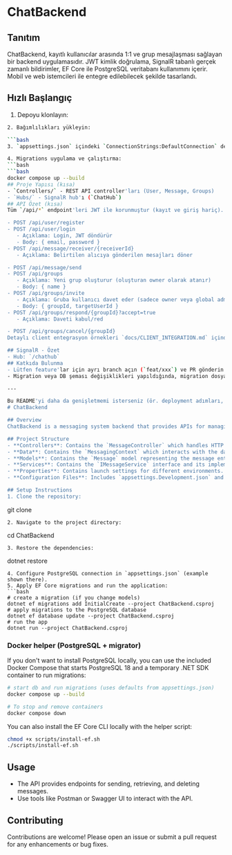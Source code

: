 # ChatBackend

## Tanıtım
ChatBackend, kayıtlı kullanıcılar arasında 1:1 ve grup mesajlaşması sağlayan bir backend uygulamasıdır. JWT kimlik doğrulama, SignalR tabanlı gerçek zamanlı bildirimler, EF Core ile PostgreSQL veritabanı kullanımını içerir. Mobil ve web istemcileri ile entegre edilebilecek şekilde tasarlandı.
## Hızlı Başlangıç
1. Depoyu klonlayın:

```bash
2. Bağımlılıkları yükleyin:

```bash
3. `appsettings.json` içindeki `ConnectionStrings:DefaultConnection` değerini Postgres bilgilerinize göre güncelleyin.

4. Migrations uygulama ve çalıştırma:
```bash
```bash
docker compose up --build
## Proje Yapısı (kısa)
- `Controllers/` - REST API controller'ları (User, Message, Groups)
- `Hubs/` - SignalR hub'ı (`ChatHub`)
## API Özet (kısa)
Tüm `/api/*` endpoint'leri JWT ile korunmuştur (kayıt ve giriş hariç).

- POST /api/user/register
- POST /api/user/login
   - Açıklama: Login, JWT döndürür
   - Body: { email, password }
- POST /api/message/receiver/{receiverId}
   - Açıklama: Belirtilen alıcıya gönderilen mesajları döner

- POST /api/message/send
- POST /api/groups
   - Açıklama: Yeni grup oluşturur (oluşturan owner olarak atanır)
   - Body: { name }
- POST /api/groups/invite
   - Açıklama: Gruba kullanıcı davet eder (sadece owner veya global admin)
   - Body: { groupId, targetUserId }
- POST /api/groups/respond/{groupId}?accept=true
   - Açıklama: Daveti kabul/red

- POST /api/groups/cancel/{groupId}
Detaylı client entegrasyon örnekleri `docs/CLIENT_INTEGRATION.md` içinde bulunmaktadır. Ayrıca `docs/openapi.yaml` ve Postman koleksiyonu `docs/postman_chatbackend_collection.json` mevcuttur.

## SignalR - Özet
- Hub: `/chathub`
## Katkıda Bulunma
- Lütfen feature'lar için ayrı branch açın (`feat/xxx`) ve PR gönderin.
- Migration veya DB şeması değişiklikleri yapıldığında, migration dosyalarını da eklemeyi unutmayın.

---

Bu README'yi daha da genişletmemi isterseniz (ör. deployment adımları, CI/CD, sample frontend repo linkleri), söyleyin; ekleyeyim.
# ChatBackend

## Overview
ChatBackend is a messaging system backend that provides APIs for managing messages between users. It is designed to work seamlessly with frontend and mobile applications.

## Project Structure
- **Controllers**: Contains the `MessageController` which handles HTTP requests related to messages.
- **Data**: Contains the `MessagingContext` which interacts with the database.
- **Models**: Contains the `Message` model representing the message entity.
- **Services**: Contains the `IMessageService` interface and its implementation `MessageService` for message operations.
- **Properties**: Contains launch settings for different environments.
- **Configuration Files**: Includes `appsettings.Development.json` and `appsettings.json` for application settings.

## Setup Instructions
1. Clone the repository:
   ```
   git clone <repository-url>
   ```
2. Navigate to the project directory:
   ```
   cd ChatBackend
   ```
3. Restore the dependencies:
   ```
   dotnet restore
   ```
4. Configure PostgreSQL connection in `appsettings.json` (example shown there).
5. Apply EF Core migrations and run the application:
   ```bash
   # create a migration (if you change models)
   dotnet ef migrations add InitialCreate --project ChatBackend.csproj
   # apply migrations to the PostgreSQL database
   dotnet ef database update --project ChatBackend.csproj
   # run the app
   dotnet run --project ChatBackend.csproj
   ```

### Docker helper (PostgreSQL + migrator)
If you don't want to install PostgreSQL locally, you can use the included Docker Compose that starts PostgreSQL 18 and a temporary .NET SDK container to run migrations:

```bash
# start db and run migrations (uses defaults from appsettings.json)
docker compose up --build

# To stop and remove containers
docker compose down
```

You can also install the EF Core CLI locally with the helper script:

```bash
chmod +x scripts/install-ef.sh
./scripts/install-ef.sh
```

## Usage
- The API provides endpoints for sending, retrieving, and deleting messages.
- Use tools like Postman or Swagger UI to interact with the API.

## Contributing
Contributions are welcome! Please open an issue or submit a pull request for any enhancements or bug fixes.
